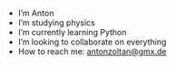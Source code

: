 - I’m Anton
- I’m studying physics
- I’m currently learning Python
- I’m looking to collaborate on everything
- How to reach me: antonzoltan@gmx.de

<!---
tzyk/tzyk is a ✨ special ✨ repository because its `README.md` (this file) appears on your GitHub profile.
You can click the Preview link to take a look at your changes.
--->

